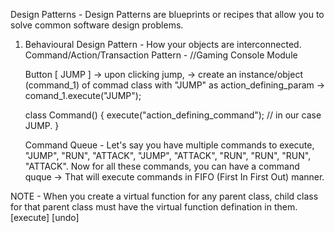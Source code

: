 Design Patterns - Design Patterns are blueprints or recipes that allow you to solve common software design problems.

1. Behavioural Design Pattern - How your objects are interconnected.
   Command/Action/Transaction Pattern -
   //Gaming Console Module

   Button [ JUMP ] -> upon clicking jump, -> create an instance/object (command_1) of commad class with "JUMP" as action_defining_param -> comand_1.execute("JUMP");

   class Command() {
   execute("action_defining_command"); // in our case JUMP.
   }

   Command Queue -
   Let's say you have multiple commands to execute,
   "JUMP", "RUN", "ATTACK", "JUMP", "ATTACK", "RUN", "RUN", "RUN", "ATTACK".
   Now for all these commands, you can have a command quque -> That will execute commands in FIFO (First In First Out) manner.

NOTE - When you create a virtual function for any parent class, child class for that parent class must have the virtual function defination in them. [execute] [undo]
